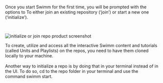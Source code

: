 </br>
Once you start Swimm for the first time, you will be prompted with the options to To either join an existing repository (‘join’) or start a new one (‘initialize’).

&nbsp;

![initialize or join repo product screenshot](https://github.com/swimmio/public/blob/master/screenshots/4.png)
&nbsp;


To create, utilize and access all the interactive Swimm content and tutorials (called Units and Playlists) on the repos, you need to have them cloned locally to your machine. </br></br> Another way to initialize a repo is by doing that in your terminal instead of in the UI. To do so, cd to the repo folder in your terminal and use the command swimm start.


</br></br>
